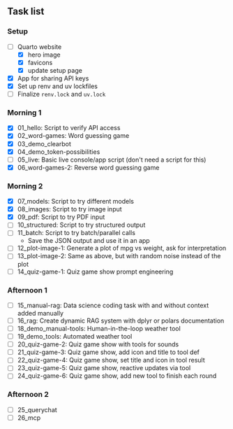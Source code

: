 ## Task list

### Setup

- [ ] Quarto website
  - [x] hero image
  - [x] favicons
  - [x] update setup page
- [x] App for sharing API keys
- [x] Set up renv and uv lockfiles
- [ ] Finalize `renv.lock` and `uv.lock`

### Morning 1

- [x] 01_hello: Script to verify API access
- [x] 02_word-games: Word guessing game
- [x] 03_demo_clearbot
- [x] 04_demo_token-possibilities
- [ ] 05_live: Basic live console/app script (don't need a script for this)
- [x] 06_word-games-2: Reverse word guessing game

### Morning 2

- [x] 07_models: Script to try different models
- [x] 08_images: Script to try image input
- [x] 09_pdf: Script to try PDF input
- [ ] 10_structured: Script to try structured output
- [ ] 11_batch: Script to try batch/parallel calls
  - Save the JSON output and use it in an app
- [ ] 12_plot-image-1: Generate a plot of mpg vs weight, ask for interpretation
- [ ] 13_plot-image-2: Same as above, but with random noise instead of the plot
- [ ] 14_quiz-game-1: Quiz game show prompt engineering

### Afternoon 1

- [ ] 15_manual-rag: Data science coding task with and without context added manually
- [ ] 16_rag: Create dynamic RAG system with dplyr or polars documentation
- [ ] 18_demo_manual-tools: Human-in-the-loop weather tool
- [ ] 19_demo_tools: Automated weather tool
- [ ] 20_quiz-game-2: Quiz game show with tools for sounds
- [ ] 21_quiz-game-3: Quiz game show, add icon and title to tool def
- [ ] 22_quiz-game-4: Quiz game show, set title and icon in tool result
- [ ] 23_quiz-game-5: Quiz game show, reactive updates via tool
- [ ] 24_quiz-game-6: Quiz game show, add new tool to finish each round

### Afternoon 2

- [ ] 25_querychat
- [ ] 26_mcp
